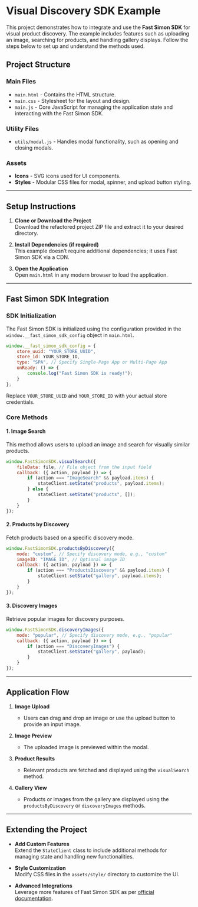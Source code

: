 
# Visual Discovery SDK Example

This project demonstrates how to integrate and use the **Fast Simon SDK** for visual product discovery. The example includes features such as uploading an image, searching for products, and handling gallery displays. Follow the steps below to set up and understand the methods used.


## **Project Structure**

### **Main Files**
- `main.html` - Contains the HTML structure.
- `main.css` - Stylesheet for the layout and design.
- `main.js` - Core JavaScript for managing the application state and interacting with the Fast Simon SDK.

### **Utility Files**
- `utils/modal.js` - Handles modal functionality, such as opening and closing modals.

### **Assets**
- **Icons** - SVG icons used for UI components.
- **Styles** - Modular CSS files for modal, spinner, and upload button styling.

---

## **Setup Instructions**

1. **Clone or Download the Project**  
   Download the refactored project ZIP file and extract it to your desired directory.

2. **Install Dependencies (if required)**  
   This example doesn’t require additional dependencies; it uses Fast Simon SDK via a CDN.

3. **Open the Application**  
   Open `main.html` in any modern browser to load the application.

---

## **Fast Simon SDK Integration**

### **SDK Initialization**

The Fast Simon SDK is initialized using the configuration provided in the `window.__fast_simon_sdk_config` object in `main.html`. 

```javascript
window.__fast_simon_sdk_config = {
    store_uuid: "YOUR_STORE_UUID", 
    store_id: YOUR_STORE_ID, 
    type: "SPA", // Specify Single-Page App or Multi-Page App
    onReady: () => {
        console.log("Fast Simon SDK is ready!");
    }
};
```

Replace `YOUR_STORE_UUID` and `YOUR_STORE_ID` with your actual store credentials.

### **Core Methods**

#### **1. Image Search**
This method allows users to upload an image and search for visually similar products.

```javascript
window.FastSimonSDK.visualSearch({
    fileData: file, // File object from the input field
    callback: ({ action, payload }) => {
        if (action === "ImageSearch" && payload.items) {
            stateClient.setState("products", payload.items);
        } else {
            stateClient.setState("products", []);
        }
    }
});
```

#### **2. Products by Discovery**
Fetch products based on a specific discovery mode.

```javascript
window.FastSimonSDK.productsByDiscovery({
    mode: "custom", // Specify discovery mode, e.g., "custom"
    imageID: "IMAGE_ID", // Optional image ID
    callback: ({ action, payload }) => {
        if (action === "ProductsDiscovery" && payload.items) {
            stateClient.setState("gallery", payload.items);
        }
    }
});
```

#### **3. Discovery Images**
Retrieve popular images for discovery purposes.

```javascript
window.FastSimonSDK.discoveryImages({
    mode: "popular", // Specify discovery mode, e.g., "popular"
    callback: ({ action, payload }) => {
        if (action === "DiscoveryImages") {
            stateClient.setState("gallery", payload);
        }
    }
});
```

---

## **Application Flow**

1. **Image Upload**
   - Users can drag and drop an image or use the upload button to provide an input image.

2. **Image Preview**
   - The uploaded image is previewed within the modal.

3. **Product Results**
   - Relevant products are fetched and displayed using the `visualSearch` method.

4. **Gallery View**
   - Products or images from the gallery are displayed using the `productsByDiscovery` or `discoveryImages` methods.

---

## **Extending the Project**

- **Add Custom Features**  
  Extend the `StateClient` class to include additional methods for managing state and handling new functionalities.

- **Style Customization**  
  Modify CSS files in the `assets/style/` directory to customize the UI.

- **Advanced Integrations**  
  Leverage more features of Fast Simon SDK as per [official documentation](https://fastsimon.com/).


